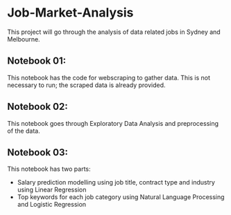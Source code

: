 # Job-Market-Analysis

This project will go through the analysis of data related jobs in Sydney and Melbourne.

## Notebook 01:
This notebook has the code for webscraping to gather data. This is not necessary to run; the scraped data is already provided.

## Notebook 02:
This notebook goes through Exploratory Data Analysis and preprocessing of the data.

## Notebook 03:
This notebook has two parts:
- Salary prediction modelling using job title, contract type and industry using Linear Regression
- Top keywords for each job category using Natural Language Processing and Logistic Regression
